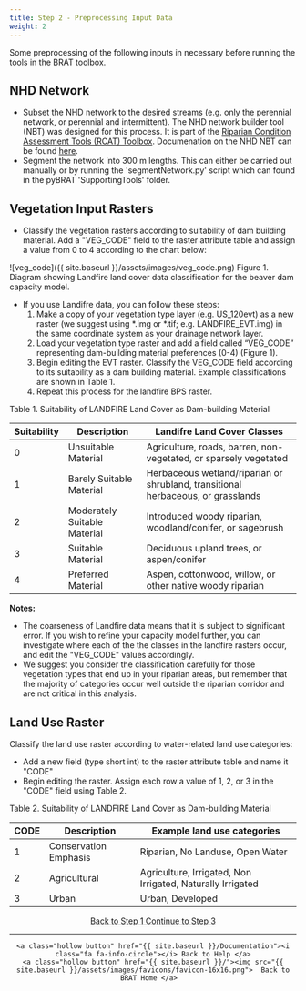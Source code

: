 ```yaml
---
title: Step 2 - Preprocessing Input Data
weight: 2
---
```


Some preprocessing of the following inputs in necessary before running the tools in the BRAT toolbox.

## NHD Network

- Subset the NHD network to the desired streams (e.g. only the perennial network, or perennial and intermittent).  The NHD network builder tool (NBT) was designed for this process.  It is part of the [Riparian Condition Assessment Tools (RCAT) Toolbox](https://github.com/Riverscapes/RCAT).  Documenation on the NHD NBT can be found [here](https://bitbucket.org/jtgilbert/riparian-condition-assessment-tools/wiki/Tool_Documentation/Version_1.0/NHD_Network_Builder).
- Segment the network into 300 m lengths.  This can either be carried out manually or by running the 'segmentNetwork.py' script which can found in the pyBRAT 'SupportingTools' folder.

## Vegetation Input Rasters

- Classify the vegetation rasters according to suitability of dam building material.  Add a "VEG_CODE" field to the raster attribute table and assign a value from 0 to 4 according to the chart below:

![veg_code]({{ site.baseurl }}/assets/images/veg_code.png)
Figure 1. Diagram showing Landfire land cover data classification for the beaver dam capacity model.

- If you use Landifre data, you can follow these steps:
  1. Make a copy of your vegetation type layer (e.g.  US_120evt) as a new raster (we suggest using *.img or *.tif; e.g. LANDFIRE_EVT.img) in the same coordinate system as your drainage network layer.
  2. Load your vegetation type raster and add a field called “VEG_CODE” representing dam-building material preferences (0-4) (Figure 1).  
  3. Begin editing the EVT raster.  Classify the VEG_CODE field according to its suitability as a dam building material.  Example classifications are shown in Table 1.  
  4. Repeat this process for the landfire BPS raster.

Table 1. Suitability of LANDFIRE Land Cover as Dam-building Material 

| Suitability | Description                  | Landifre Land Cover Classes              |
| ----------- | ---------------------------- | ---------------------------------------- |
| 0           | Unsuitable Material          | Agriculture, roads, barren, non-vegetated, or sparsely vegetated |
| 1           | Barely Suitable Material     | Herbaceous wetland/riparian or shrubland, transitional herbaceous, or grasslands |
| 2           | Moderately Suitable Material | Introduced woody riparian, woodland/conifer, or sagebrush |
| 3           | Suitable Material            | Deciduous upland trees, or aspen/conifer |
| 4           | Preferred Material           | Aspen, cottonwood, willow, or other native woody riparian |

**Notes:** 
- The coarseness of Landfire data means that it is subject to significant error.  If you wish to refine your capacity model further, you can investigate where each of the the classes in the landfire rasters occur, and edit the "VEG_CODE" values accordingly.
- We suggest you consider the classification carefully for those vegetation types that end up in your riparian areas, but remember that the majority of categories occur well outside the riparian corridor and are not critical in this analysis.

## Land Use Raster

Classify the land use raster according to water-related land use categories:

- Add a new field (type short int) to the raster attribute table and name it "CODE"
- Begin editing the raster.  Assign each row a value of 1, 2, or 3 in the  "CODE" field using Table 2.

Table 2. Suitability of LANDFIRE Land Cover as Dam-building Material 

| CODE | Description           | Example land use categories              |
| ---- | --------------------- | ---------------------------------------- |
| 1    | Conservation Emphasis | Riparian, No Landuse, Open Water         |
| 2    | Agricultural          | Agriculture, Irrigated, Non Irrigated, Naturally Irrigated |
| 3    | Urban                 | Urban, Developed                         |



<div align="center">
	<a class="hollow button" href="{{ site.baseurl }}/Documentation/Tutorials/StepByStep/1-InputData"><i class="fa fa-arrow-circle-left"></i> Back to Step 1 </a>
	<a class="hollow button" href="{{ site.baseurl }}/Documentation/Tutorials/StepByStep/3-BRATTableTool"><i class="fa fa-arrow-circle-right"></i> Continue to Step 3 </a>
</div>	

------
<div align="center">

	<a class="hollow button" href="{{ site.baseurl }}/Documentation"><i class="fa fa-info-circle"></i> Back to Help </a>
	<a class="hollow button" href="{{ site.baseurl }}/"><img src="{{ site.baseurl }}/assets/images/favicons/favicon-16x16.png">  Back to BRAT Home </a>  
</div>